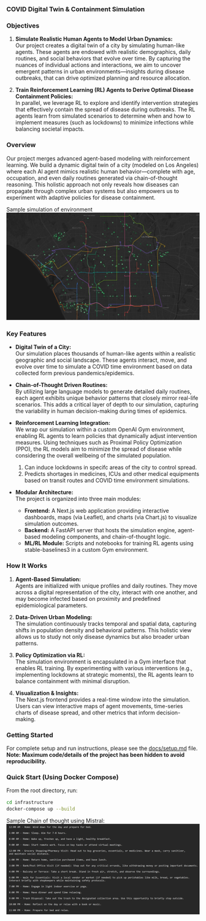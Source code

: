 ### COVID Digital Twin & Containment Simulation

### Objectives

1. **Simulate Realistic Human Agents to Model Urban Dynamics:**  
   Our project creates a digital twin of a city by simulating human-like agents. These agents are endowed with realistic demographics, daily routines, and social behaviors that evolve over time. By capturing the nuances of individual actions and interactions, we aim to uncover emergent patterns in urban environments—insights during disease outbreaks, that can drive optimized planning and resource allocation.

2. **Train Reinforcement Learning (RL) Agents to Derive Optimal Disease Containment Policies:**  
   In parallel, we leverage RL to explore and identify intervention strategies that effectively contain the spread of disease during outbreaks. The RL agents learn from simulated scenarios to determine when and how to implement measures (such as lockdowns) to minimize infections while balancing societal impacts.

### Overview

Our project merges advanced agent-based modeling with reinforcement learning. We build a dynamic digital twin of a city (modeled on Los Angeles) where each AI agent mimics realistic human behavior—complete with age, occupation, and even daily routines generated via chain-of-thought reasoning.
This holistic approach not only reveals how diseases can propagate through complex urban systems but also empowers us to experiment with adaptive policies for disease containment.

Sample simulation of environment
![Sample simulation](assets/simulation.webp)

### Key Features

- **Digital Twin of a City:**  
  Our simulation places thousands of human-like agents within a realistic geographic and social landscape. These agents interact, move, and evolve over time to simulate a COVID time environment based on data collected form previous pandemics/epidemics.  

- **Chain-of-Thought Driven Routines:**  
  By utilizing large language models to generate detailed daily routines, each agent exhibits unique behavior patterns that closely mirror real-life scenarios. This adds a critical layer of depth to our simulation, capturing the variability in human decision-making during times of epidemics.

- **Reinforcement Learning Integration:**  
  We wrap our simulation within a custom OpenAI Gym environment, enabling RL agents to learn policies that dynamically adjust intervention measures. Using techniques such as Proximal Policy Optimization (PPO), the RL models aim to minimize the spread of disease while considering the overall wellbeing of the simulated population.
  1. Can induce lockdowns in specifc areas of the city to control spread. 
  2. Predicts shortages in medicines, ICUs and other medical equipments based on transit routes and COVID time environment simulations. 

- **Modular Architecture:**  
  The project is organized into three main modules:
  - **Frontend:** A Next.js web application providing interactive dashboards, maps (via Leaflet), and charts (via Chart.js) to visualize simulation outcomes.
  - **Backend:** A FastAPI server that hosts the simulation engine, agent-based modeling components, and chain-of-thought logic.
  - **ML/RL Module:** Scripts and notebooks for training RL agents using stable-baselines3 in a custom Gym environment.

### How It Works

1. **Agent-Based Simulation:**  
   Agents are initialized with unique profiles and daily routines. They move across a digital representation of the city, interact with one another, and may become infected based on proximity and predefined epidemiological parameters.

2. **Data-Driven Urban Modeling:**  
   The simulation continuously tracks temporal and spatial data, capturing shifts in population density and behavioral patterns. This holistic view allows us to study not only disease dynamics but also broader urban patterns.

3. **Policy Optimization via RL:**  
   The simulation environment is encapsulated in a Gym interface that enables RL training. By experimenting with various interventions (e.g., implementing lockdowns at strategic moments), the RL agents learn to balance containment with minimal disruption.

4. **Visualization & Insights:**  
   The Next.js frontend provides a real-time window into the simulation. Users can view interactive maps of agent movements, time-series charts of disease spread, and other metrics that inform decision-making.

### Getting Started

For complete setup and run instructions, please see the [docs/setup.md](docs/setup.md) file.<br/>
**Note: Maximum code/details of the project has been hidden to avoid reproducibility.**

### Quick Start (Using Docker Compose)

From the root directory, run:

```bash
cd infrastructure
docker-compose up --build
```
Sample Chain of thought using Mistral: 
![chain-of-thought](assets/chainofthought.png)

